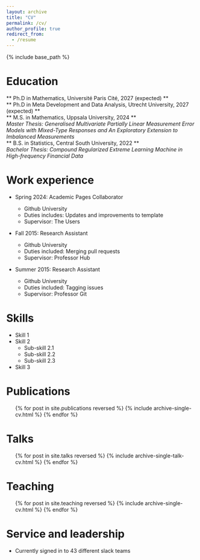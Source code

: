 ```yaml
---
layout: archive
title: "CV"
permalink: /cv/
author_profile: true
redirect_from:
  - /resume
---
```


{% include base_path %}

Education
======
** Ph.D in Mathematics, Université Paris Cité, 2027 (expected) ** <br>
** Ph.D in Meta Development and Data Analysis, Utrecht University, 2027 (expected) ** <br>
** M.S. in Mathematics, Uppsala University, 2024 ** <br>
_Master Thesis: Generalised Multivariate Partially Linear Measurement Error Models with Mixed-Type Responses and An Exploratory Extension to Imbalanced Measurements_ <br>
** B.S. in Statistics, Central South University, 2022 ** <br>
_Bachelor Thesis: Compound Regularized Extreme Learning Machine in High-frequency Financial Data_ <br>

Work experience
======
* Spring 2024: Academic Pages Collaborator
  * Github University
  * Duties includes: Updates and improvements to template
  * Supervisor: The Users

* Fall 2015: Research Assistant
  * Github University
  * Duties included: Merging pull requests
  * Supervisor: Professor Hub

* Summer 2015: Research Assistant
  * Github University
  * Duties included: Tagging issues
  * Supervisor: Professor Git
  
Skills
======
* Skill 1
* Skill 2
  * Sub-skill 2.1
  * Sub-skill 2.2
  * Sub-skill 2.3
* Skill 3

Publications
======
  <ul>{% for post in site.publications reversed %}
    {% include archive-single-cv.html %}
  {% endfor %}</ul>
  
Talks
======
  <ul>{% for post in site.talks reversed %}
    {% include archive-single-talk-cv.html  %}
  {% endfor %}</ul>
  
Teaching
======
  <ul>{% for post in site.teaching reversed %}
    {% include archive-single-cv.html %}
  {% endfor %}</ul>
  
Service and leadership
======
* Currently signed in to 43 different slack teams
